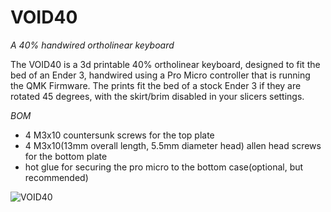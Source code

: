 # VOID40
*A 40% handwired ortholinear keyboard*

The VOID40 is a 3d printable 40% ortholinear keyboard, designed to fit the bed of an Ender 3, handwired using a Pro Micro controller that is running the QMK Firmware.
The prints fit the bed of a stock Ender 3 if they are rotated 45 degrees, with the skirt/brim disabled in your slicers settings.

*BOM*
* 4 M3x10 countersunk screws for the top plate
* 4 M3x10(13mm overall length, 5.5mm diameter head) allen head screws for the bottom plate
* hot glue for securing the pro micro to the bottom case(optional, but recommended)

![VOID40](https://i.imgur.com/dhAZlNd.jpg)
